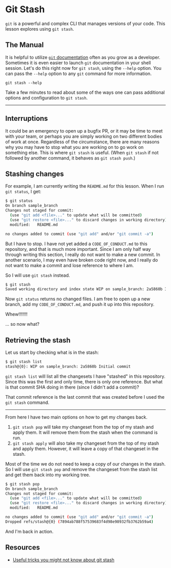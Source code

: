 # Git Stash

`git` is a powerful and complex CLI that manages versions of your code. This lesson explores using `git stash`.

## The Manual

It is helpful to utilize [`git` documentation](https://git-scm.com/doc) often as you grow as a developer. Sometimes it is even easier to launch `git` documentation in your shell session. Let's do this right now for `git stash`, using the `--help` option. You can pass the `--help` option to any `git` command for more information.

```
git stash --help
```

Take a few minutes to read about some of the ways one can pass additional options and configuration to `git stash`.

---

## Interruptions

It could be an emergency to open up a bugfix PR, or it may be time to meet with your team, or perhaps you are simply working on two different bodies of work at once. Regardless of the circumstance, there are many reasons why you may have to stop what you are working on to go work on something else. This is where `git stash` is useful. (When `git stash` if not followed by another command, it behaves as `git stash push`.)

## Stashing changes

For example, I am currently writing the `README.md` for this lesson. When I run `git status`, I get:

```bash
$ git status
On branch sample_branch
Changes not staged for commit:
  (use "git add <file>..." to update what will be committed)
  (use "git restore <file>..." to discard changes in working directory)
  modified:   README.md

no changes added to commit (use "git add" and/or "git commit -a")
```

But I have to stop. I have not yet added a `CODE_OF_CONDUCT.md` to this repository, and that is much more important. Since I am only half way through writing this section, I really do not want to make a new commit. In another scenario, I may even have broken code right now, and I really do not want to make a commit and lose reference to where I am.

So I will use `git stash` instead.

```bash
$ git stash
Saved working directory and index state WIP on sample_branch: 2a5860b Initial commit
```

Now `git status` returns no changed files. I am free to open up a new branch, add my `CODE_OF_CONDUCT.md`, and push it up into this repository.

Whew!!!!!!!

... so now what?

## Retrieving the stash

Let us start by checking what is in the stash:

```bash
$ git stash list
stash@{0}: WIP on sample_branch: 2a5860b Initial commit
```

`git stash list` will list all the changesets I have "stashed" in this repository. Since this was the first and only time, there is only one reference. But what is that commit SHA doing in there (since I didn't add a commit)?

That commit reference is the last commit that was created before I used the `git stash` command.

---

From here I have two main options on how to get my changes back.

1. `git stash pop` will take my changeset from the top of my stash and apply them. It will remove them from the stash when the command is run.
1. `git stash apply` will also take my changeset from the top of my stash and apply them. However, it will leave a copy of that changeset in the stash.

Most of the time we do not need to keep a copy of our changes in the stash. So I will use `git stash pop` and remove the changeset from the stash list and get them back into my working tree.

```bash
$ git stash pop
On branch sample_branch
Changes not staged for commit:
  (use "git add <file>..." to update what will be committed)
  (use "git restore <file>..." to discard changes in working directory)
  modified:   README.md

no changes added to commit (use "git add" and/or "git commit -a")
Dropped refs/stash@{0} (7894ab788f57539683f4d98e98932fb3762b59a4)
```

And I'm back in action.

## Resources

- [Useful tricks you might not know about git stash](https://www.freecodecamp.org/news/useful-tricks-you-might-not-know-about-git-stash-e8a9490f0a1a/)
